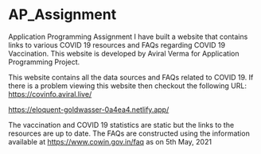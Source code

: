 # AP_Assignment
Application Programming Assignment
I have built a website that contains links to various COVID 19 resources and FAQs regarding COVID 19 Vaccination.
This website is developed by Aviral Verma for Application Programming Project.

This website contains all the data sources and FAQs related to COVID 19.
If there is a problem viewing this website then checkout the following URL:
https://covinfo.aviral.live/

https://eloquent-goldwasser-0a4ea4.netlify.app/

The vaccination and COVID 19 statistics are static but the links to the resources are up to date.
The FAQs are constructed using the information available at https://www.cowin.gov.in/faq as on 5th May, 2021
